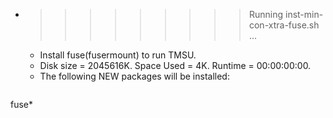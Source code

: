 * >>>>>>>>> Running inst-min-con-xtra-fuse.sh ...
  * Install fuse(fusermount) to run TMSU.
  * Disk size = 2045616K. Space Used = 4K. Runtime = 00:00:00:00.
  * The following NEW packages will be installed:
  ```bash
fuse*
  ```

